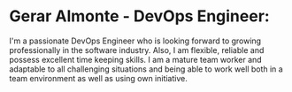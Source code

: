 # Gerar Almonte - DevOps Engineer:

I'm a passionate DevOps Engineer who is looking forward to growing professionally in the software industry. Also, I am flexible, reliable and possess excellent time keeping skills. I am a mature team worker and adaptable to all challenging situations and being able to work well both in a team environment as well as using own initiative.
